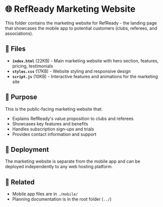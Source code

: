 # 🌐 RefReady Marketing Website

This folder contains the marketing website for RefReady - the landing page that showcases the mobile app to potential customers (clubs, referees, and associations).

## 📁 Files

- **`index.html`** (22KB) - Main marketing website with hero section, features, pricing, testimonials
- **`styles.css`** (17KB) - Website styling and responsive design
- **`script.js`** (10KB) - Interactive features and animations for the marketing site

## 🎯 Purpose

This is the public-facing marketing website that:
- Explains RefReady's value proposition to clubs and referees
- Showcases key features and benefits
- Handles subscription sign-ups and trials
- Provides contact information and support

## 🚀 Deployment

The marketing website is separate from the mobile app and can be deployed independently to any web hosting platform.

## 📱 Related

- Mobile app files are in `./mobile/`
- Planning documentation is in the root folder (`../`) 